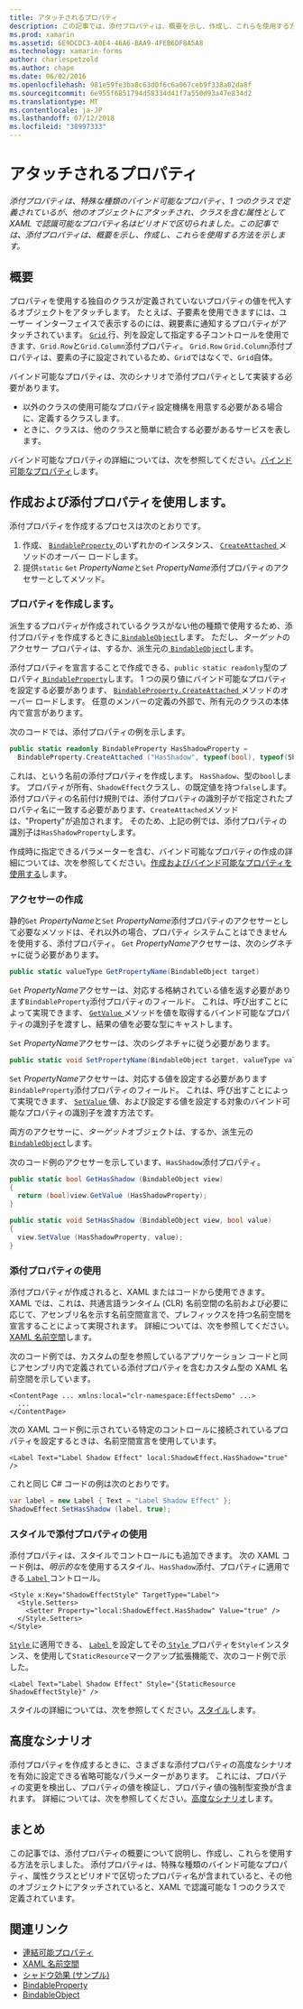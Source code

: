 ```yaml
---
title: アタッチされるプロパティ
description: この記事では、添付プロパティは、概要を示し、作成し、これらを使用する方法を示します。
ms.prod: xamarin
ms.assetid: 6E9DCDC3-A0E4-46A6-BAA9-4FEB6DF8A5A8
ms.technology: xamarin-forms
author: charlespetzold
ms.author: chape
ms.date: 06/02/2016
ms.openlocfilehash: 981e59fe3ba8c63d0f6c6a067ceb9f338a02da8f
ms.sourcegitcommit: 6e955f6851794d58334d41f7a550d93a47e834d2
ms.translationtype: MT
ms.contentlocale: ja-JP
ms.lasthandoff: 07/12/2018
ms.locfileid: "38997333"
---
```

# <a name="attached-properties"></a>アタッチされるプロパティ

_添付プロパティは、特殊な種類のバインド可能なプロパティ、1 つのクラスで定義されているが、他のオブジェクトにアタッチされ、クラスを含む属性として XAML で認識可能なプロパティ名はピリオドで区切られました。この記事では、添付プロパティは、概要を示し、作成し、これらを使用する方法を示します。_

## <a name="overview"></a>概要

プロパティを使用する独自のクラスが定義されていないプロパティの値を代入するオブジェクトをアタッチします。 たとえば、子要素を使用できますには、ユーザー インターフェイスで表示するのには、親要素に通知するプロパティがアタッチされています。 [ `Grid` ](xref:Xamarin.Forms.Grid)行、列を設定して指定する子コントロールを使用できます、`Grid.Row`と`Grid.Column`添付プロパティ。 `Grid.Row` `Grid.Column`添付プロパティは、要素の子に設定されているため、`Grid`ではなくで、`Grid`自体。

バインド可能なプロパティは、次のシナリオで添付プロパティとして実装する必要があります。

- 以外のクラスの使用可能なプロパティ設定機構を用意する必要がある場合に、定義するクラスします。
- ときに、クラスは、他のクラスと簡単に統合する必要があるサービスを表します。

バインド可能なプロパティの詳細については、次を参照してください。[バインド可能なプロパティ](~/xamarin-forms/xaml/bindable-properties.md)します。

## <a name="creating-and-consuming-an-attached-property"></a>作成および添付プロパティを使用します。

添付プロパティを作成するプロセスは次のとおりです。

1. 作成、 [ `BindableProperty` ](xref:Xamarin.Forms.BindableProperty)のいずれかのインスタンス、 [ `CreateAttached` ](xref:Xamarin.Forms.BindableProperty.CreateAttached*)メソッドのオーバー ロードします。
1. 提供`static` `Get` *PropertyName*と`Set` *PropertyName*添付プロパティのアクセサーとしてメソッド。

### <a name="creating-a-property"></a>プロパティを作成します。

派生するプロパティが作成されているクラスがない他の種類で使用するため、添付プロパティを作成するときに[ `BindableObject`](xref:Xamarin.Forms.BindableObject)します。 ただし、*ターゲット*のアクセサー プロパティは、するか、派生元の[ `BindableObject`](xref:Xamarin.Forms.BindableObject)します。

添付プロパティを宣言することで作成できる、`public static readonly`型のプロパティ[ `BindableProperty`](xref:Xamarin.Forms.BindableProperty)します。 1 つの戻り値にバインド可能なプロパティを設定する必要があります、 [ `BindableProperty.CreateAttached` ](xref:Xamarin.Forms.BindableProperty.CreateAttached(System.String,System.Type,System.Type,System.Object,Xamarin.Forms.BindingMode,Xamarin.Forms.BindableProperty.ValidateValueDelegate,Xamarin.Forms.BindableProperty.BindingPropertyChangedDelegate,Xamarin.Forms.BindableProperty.BindingPropertyChangingDelegate,Xamarin.Forms.BindableProperty.CoerceValueDelegate,Xamarin.Forms.BindableProperty.CreateDefaultValueDelegate))メソッドのオーバー ロードします。 任意のメンバーの定義の外部で、所有元のクラスの本体内で宣言があります。

次のコードでは、添付プロパティの例を示します。

```csharp
public static readonly BindableProperty HasShadowProperty =
  BindableProperty.CreateAttached ("HasShadow", typeof(bool), typeof(ShadowEffect), false);
```

これは、という名前の添付プロパティを作成します。 `HasShadow`、型の`bool`します。 プロパティが所有、`ShadowEffect`クラスし、の既定値を持つ`false`します。 添付プロパティの名前付け規則では、添付プロパティの識別子がで指定されたプロパティ名に一致する必要があります、`CreateAttached`メソッドは、"Property"が追加されます。 そのため、上記の例では、添付プロパティの識別子は`HasShadowProperty`します。

作成時に指定できるパラメーターを含む、バインド可能なプロパティの作成の詳細については、次を参照してください。[作成およびバインド可能なプロパティを使用する](~/xamarin-forms/xaml/bindable-properties.md#consuming-bindable-property)します。

### <a name="creating-accessors"></a>アクセサーの作成

静的`Get` *PropertyName*と`Set` *PropertyName*添付プロパティのアクセサーとして必要なメソッドは、それ以外の場合、プロパティ システムことはできませんを使用する、添付プロパティ。 `Get` *PropertyName*アクセサーは、次のシグネチャに従う必要があります。

```csharp
public static valueType GetPropertyName(BindableObject target)
```

`Get` *PropertyName*アクセサーは、対応する格納されている値を返す必要があります`BindableProperty`添付プロパティのフィールド。 これは、呼び出すことによって実現できます、 [ `GetValue` ](xref:Xamarin.Forms.BindableObject.GetValue(Xamarin.Forms.BindableProperty))メソッドを値を取得するバインド可能なプロパティの識別子を渡すし、結果の値を必要な型にキャストします。

`Set` *PropertyName*アクセサーは、次のシグネチャに従う必要があります。

```csharp
public static void SetPropertyName(BindableObject target, valueType value)
```

`Set` *PropertyName*アクセサーは、対応する値を設定する必要があります`BindableProperty`添付プロパティのフィールド。 これは、呼び出すことによって実現できます、 [ `SetValue` ](xref:Xamarin.Forms.BindableObject.SetValue(Xamarin.Forms.BindableProperty,System.Object))値、および設定する値を設定する対象のバインド可能なプロパティの識別子を渡す方法です。

両方のアクセサーに、*ターゲット*オブジェクトは、するか、派生元の[ `BindableObject`](xref:Xamarin.Forms.BindableObject)します。

次のコード例のアクセサーを示しています、`HasShadow`添付プロパティ。

```csharp
public static bool GetHasShadow (BindableObject view)
{
  return (bool)view.GetValue (HasShadowProperty);
}

public static void SetHasShadow (BindableObject view, bool value)
{
  view.SetValue (HasShadowProperty, value);
}
```

### <a name="consuming-an-attached-property"></a>添付プロパティの使用

添付プロパティが作成されると、XAML またはコードから使用できます。 XAML では、これは、共通言語ランタイム (CLR) 名前空間の名前および必要に応じて、アセンブリ名を示す名前空間宣言で、プレフィックスを持つ名前空間を宣言することによって実現されます。 詳細については、次を参照してください。 [XAML 名前空間](~/xamarin-forms/xaml/namespaces.md)します。

次のコード例では、カスタムの型を参照しているアプリケーション コードと同じアセンブリ内で定義されている添付プロパティを含むカスタム型の XAML 名前空間を示しています。

```xaml
<ContentPage ... xmlns:local="clr-namespace:EffectsDemo" ...>
  ...
</ContentPage>
```

次の XAML コード例に示されている特定のコントロールに接続されているプロパティを設定するときは、名前空間宣言を使用しています。

```xaml
<Label Text="Label Shadow Effect" local:ShadowEffect.HasShadow="true" />
```

これと同じ C# コードの例は次のとおりです。

```csharp
var label = new Label { Text = "Label Shadow Effect" };
ShadowEffect.SetHasShadow (label, true);
```

### <a name="consuming-an-attached-property-with-a-style"></a>スタイルで添付プロパティの使用

添付プロパティは、スタイルでコントロールにも追加できます。 次の XAML コード例は、*明示的な*を使用するスタイル、`HasShadow`添付、プロパティに適用できる[ `Label` ](xref:Xamarin.Forms.Label)コントロール。

```xaml
<Style x:Key="ShadowEffectStyle" TargetType="Label">
  <Style.Setters>
    <Setter Property="local:ShadowEffect.HasShadow" Value="true" />
  </Style.Setters>
</Style>
```

[ `Style` ](xref:Xamarin.Forms.Style)に適用できる、 [ `Label` ](xref:Xamarin.Forms.Label)を設定してその[ `Style` ](xref:Xamarin.Forms.VisualElement.Style)プロパティを`Style`インスタンス、を使用して`StaticResource`マークアップ拡張機能で、次のコード例で示した。

```xaml
<Label Text="Label Shadow Effect" Style="{StaticResource ShadowEffectStyle}" />
```

スタイルの詳細については、次を参照してください。[スタイル](~/xamarin-forms/user-interface/styles/index.md)します。

## <a name="advanced-scenarios"></a>高度なシナリオ

添付プロパティを作成するときに、さまざまな添付プロパティの高度なシナリオを有効に設定できる省略可能なパラメーターがあります。 これには、プロパティの変更を検出し、プロパティの値を検証し、プロパティ値の強制型変換が含まれます。 詳細については、次を参照してください。[高度なシナリオ](~/xamarin-forms/xaml/bindable-properties.md#advanced)します。

## <a name="summary"></a>まとめ

この記事では、添付プロパティの概要について説明し、作成し、これらを使用する方法を示しました。 添付プロパティは、特殊な種類のバインド可能なプロパティ、属性クラスとピリオドで区切ったプロパティ名が含まれていると、その他のオブジェクトにアタッチされていると、XAML で認識可能な 1 つのクラスで定義されています。


## <a name="related-links"></a>関連リンク

- [連結可能プロパティ](~/xamarin-forms/xaml/bindable-properties.md)
- [XAML 名前空間](~/xamarin-forms/xaml/namespaces.md)
- [シャドウ効果 (サンプル)](https://developer.xamarin.com/samples/xamarin-forms/effects/shadoweffect/)
- [BindableProperty](xref:Xamarin.Forms.BindableProperty)
- [BindableObject](xref:Xamarin.Forms.BindableObject)
